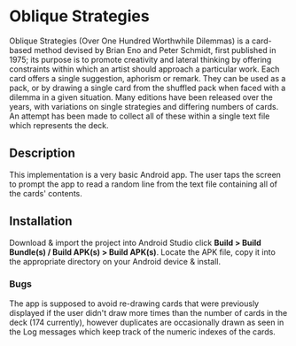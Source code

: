 # Oblique Strategies

Oblique Strategies (Over One Hundred Worthwhile Dilemmas) is a card-based method devised by Brian Eno and Peter Schmidt, first published in 1975; its purpose is to promote creativity and lateral thinking by offering constraints within which 
an artist should approach a particular work. Each card offers a single suggestion, aphorism or remark. They can be used as a pack, or by drawing a single card from the shuffled pack when faced with a dilemma in a given situation. Many editions have been released over the years, with variations on single strategies and differing numbers of cards. An attempt has been made to collect all of these within a single text file which represents the deck.

## Description

This implementation is a very basic Android app. The user taps the screen to prompt the app to read a random line from the text file containing all of the cards' contents.


## Installation

Download & import the project into Android Studio click <b>Build > Build Bundle(s) / Build APK(s) > Build APK(s)</b>. Locate the APK file, copy it into the appropriate directory on your Android device & install.

### Bugs

The app is supposed to avoid re-drawing cards that were previously displayed if the user didn't draw more times than the number of cards in the deck (174 currently), however duplicates are occasionally drawn as seen in the Log messages which keep track of the numeric indexes of the cards.

